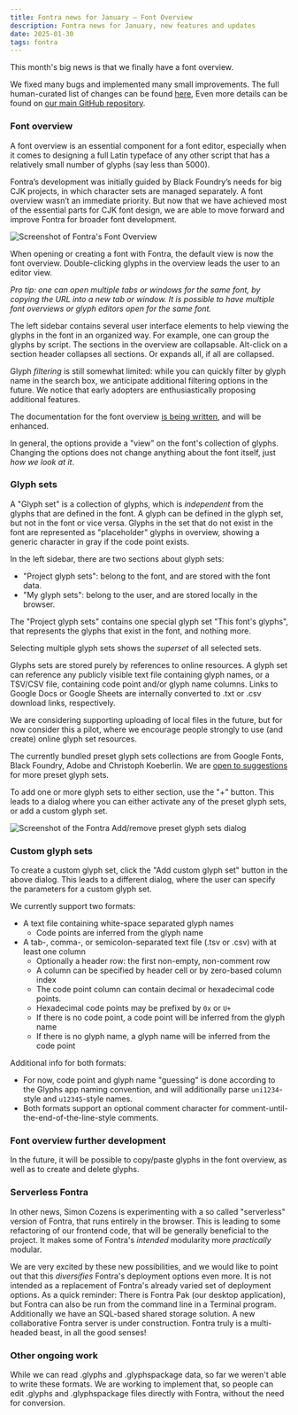 ```yaml
---
title: Fontra news for January – Font Overview
description: Fontra news for January, new features and updates
date: 2025-01-30
tags: fontra
---
```

This month's big news is that we finally have a font overview. 

We fixed many bugs and implemented many small improvements. The full human-curated list of changes can be found [here](https://fontra.xyz/changelog.html), Even more details can be found on [our main GitHub repository](https://github.com/fontra/fontra).

### Font overview

A font overview is an essential component for a font editor, especially when it comes to designing a full Latin typeface of any other script that has a relatively small number of glyphs (say less than 5000). 

Fontra’s development was initially guided by Black Foundry’s needs for big CJK projects, in which character sets are managed separately. A font overview wasn’t an immediate priority. But now that we have achieved most of the essential parts for CJK font design, we are able to move forward and improve Fontra for broader font development.

<img src="./font-overview-workspace.png" alt="Screenshot of Fontra's Font Overview">

When opening or creating a font with Fontra, the default view is now the font overview. Double-clicking glyphs in the overview leads the user to an editor view.

*Pro tip: one can open multiple tabs or windows for the same font, by copying the URL into a new tab or window. It is possible to have multiple font overviews or glyph editors open for the same font.*

The left sidebar contains several user interface elements to help viewing the glyphs in the font in an organized way. For example, one can group the glyphs by script. The sections in the overview are collapsable. Alt-click on a section header collapses all sections. Or expands all, if all are collapsed.

Glyph *filtering* is still somewhat limited: while you can quickly filter by glyph name in the search box, we anticipate additional filtering options in the future. We notice that early adopters are enthusiastically proposing additional features.

The documentation for the font overview [is being written](https://docs.fontra.xyz/reference/font-overview/workspace/), and will be enhanced.

In general, the options provide a "view" on the font's collection of glyphs. Changing the options does not change anything about the font itself, just *how we look at it*.

### Glyph sets

A "Glyph set" is a collection of glyphs, which is *independent* from the glyphs that are defined in the font. A glyph can be defined in the glyph set, but not in the font or vice versa. Glyphs in the set that do not exist in the font are represented as "placeholder" glyphs in overview, showing a generic character in gray if the code point exists.

In the left sidebar, there are two sections about glyph sets: 

- "Project glyph sets": belong to the font, and are stored with the font data.  
- "My glyph sets": belong to the user, and are stored locally in the browser.

The "Project glyph sets" contains one special glyph set "This font's glyphs", that represents the glyphs that exist in the font, and nothing more.

Selecting multiple glyph sets shows the *superset* of all selected sets.

Glyphs sets are stored purely by references to online resources. A glyph set can reference any publicly visible text file containing glyph names, or a TSV/CSV file, containing code point and/or glyph name columns. Links to Google Docs or Google Sheets are internally converted to .txt or .csv download links, respectively.

We are considering supporting uploading of local files in the future, but for now consider this a pilot, where we encourage people strongly to use (and create) online glyph set resources.

The currently bundled preset glyph sets collections are from Google Fonts, Black Foundry, Adobe and Christoph Koeberlin. We are [open to suggestions](https://github.com/fontra/fontra/discussions/1943) for more preset glyph sets.

To add one or more glyph sets to either section, use the "+" button. This leads to a dialog where you can either activate any of the preset glyph sets, or add a custom glyph set.

<img src="./preset-glyph-sets-dialog.png" alt="Screenshot of the Fontra Add/remove preset glyph sets dialog">

### Custom glyph sets

To create a custom glyph set, click the "Add custom glyph set" button in the above dialog. This leads to a different dialog, where the user can specify the parameters for a custom glyph set.

We currently support two formats:

- A text file containing white-space separated glyph names  
  - Code points are inferred from the glyph name  
- A tab-, comma-, or semicolon-separated text file (.tsv or .csv) with at least one column  
  - Optionally a header row: the first non-empty, non-comment row  
  - A column can be specified by header cell or by zero-based column index  
  - The code point column can contain decimal or hexadecimal code points.  
  - Hexadecimal code points may be prefixed by `0x` or `U+`  
  - If there is no code point, a code point will be inferred from the glyph name  
  - If there is no glyph name, a glyph name will be inferred from the code point

Additional info for both formats:

- For now, code point and glyph name "guessing" is done according to the Glyphs app naming convention, and will additionally parse `uni1234`\-style and `u12345`\-style names.  
- Both formats support an optional comment character for comment-until-the-end-of-the-line-style comments.

### Font overview further development

In the future, it will be possible to copy/paste glyphs in the font overview, as well as to create and delete glyphs.

### Serverless Fontra

In other news, Simon Cozens is experimenting with a so called "serverless" version of Fontra, that runs entirely in the browser. This is leading to some refactoring of our frontend code, that will be generally beneficial to the project. It makes some of Fontra's *intended* modularity more *practically* modular.

We are very excited by these new possibilities, and we would like to point out that this *diversifies* Fontra's deployment options even more. It is not intended as a replacement of Fontra's already varied set of deployment options. As a quick reminder: There is Fontra Pak (our desktop application), but Fontra can also be run from the command line in a Terminal program. Additionally we have an SQL-based shared storage solution. A new collaborative Fontra server is under construction. Fontra truly is a multi-headed beast, in all the good senses\!

### Other ongoing work

While we can read .glyphs and .glyphspackage data, so far we weren't able to write these formats. We are working to implement that, so people can edit .glyphs and .glyphspackage files directly with Fontra, without the need for conversion.
